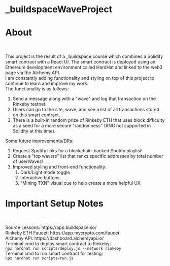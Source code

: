 # _buildspaceWaveProject
<h1>About</h1><br>
<p>
  This project is the result of a _buildspace course which combines a Solidity smart contract with a React UI. The smart contract is deployed using an Ethereum development environment called HardHat and linked to the web3 page via the Alchemy API.<br>
  I am constantly adding functionality and styling on top of this project to continue to learn and improve my work.<br>
  The functionality is as follows: <br>
  <ol>
    <li>Send a message along with a "wave" and log that transaction on the Rinkeby testnet.</li>
    <li>Users can go to the site, wave, and see a list of all transactions stored on this smart contract. </li>
    <li>There is a built-in random prize of Rinkeby ETH that uses block difficulty as a seed for a more secure "randomness" (RNG not supported in Solidity at this time).</li>
    </ol>
</p>

<p>Some future improvements/DRs:<br>
  <ol>
    <li>Request Spotify links for a blockchain-backed Spotify playlist!</li>
    <li>Create a "top wavers" list that ranks specific addresses by total number of userWaves!</li>
    <li>Improved styling and front-end functionality:
      <ol>
        <li>Dark/Light mode toggle</li>
        <li>Interactive buttons</li>
        <li>"Mining TXN" visual cue to help create a more helpful UX</li>
      </ol>
    </li>
  </ol>
</p>
    
<h1>Important Setup Notes</h1><br>
<p>
  Source Lessons: https://app.buildspace.so/<br>
  Rinkeby ETH Faucet: https://app.mycrypto.com/faucet<br>
  Alchemy API: https://dashboard.alchemyapi.io/<br>
  Terminal cmd to deploy smart contract to Rinkeby:<br>
  <code class="language-bash">npx hardhat run scripts/deploy.js --network rinkeby</code><br>
  Terminal cmd to run smart contract for testing:<br>
  <code class="language-bash">npx hardhat run scripts/run.js</code><br>
</p>
  
  
  
  
